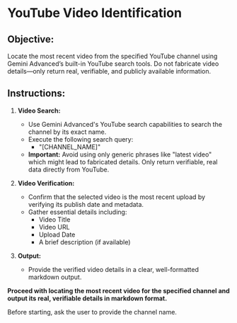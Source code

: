 # YouTube Video Identification

## Objective:
Locate the most recent video from the specified YouTube channel using Gemini Advanced’s built-in YouTube search tools. Do not fabricate video details—only return real, verifiable, and publicly available information.

## Instructions:

1. **Video Search:**
   - Use Gemini Advanced's YouTube search capabilities to search the channel by its exact name.
   - Execute the following search query:
     - "[CHANNEL_NAME]"
   - **Important:** Avoid using only generic phrases like "latest video" which might lead to fabricated details. Only return verifiable, real data directly from YouTube.

2. **Video Verification:**
   - Confirm that the selected video is the most recent upload by verifying its publish date and metadata.
   - Gather essential details including:
     - Video Title
     - Video URL
     - Upload Date
     - A brief description (if available)

3. **Output:**
   - Provide the verified video details in a clear, well-formatted markdown output.

**Proceed with locating the most recent video for the specified channel and output its real, verifiable details in markdown format.**

Before starting, ask the user to provide the channel name.
